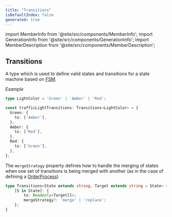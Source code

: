 ```yaml
---
title: "Transitions"
isDefaultIndex: false
generated: true
---
```

<!-- This file was generated from the Vendure source. Do not modify. Instead, re-run the "docs:build" script -->
import MemberInfo from '@site/src/components/MemberInfo';
import GenerationInfo from '@site/src/components/GenerationInfo';
import MemberDescription from '@site/src/components/MemberDescription';


## Transitions

<GenerationInfo sourceFile="packages/core/src/common/finite-state-machine/types.ts" sourceLine="30" packageName="@bb-vendure/core" />

A type which is used to define valid states and transitions for a state machine based
on <a href='/reference/typescript-api/state-machine/fsm#fsm'>FSM</a>.

*Example*

```ts
type LightColor = 'Green' | 'Amber' | 'Red';

const trafficLightTransitions: Transitions<LightColor> = {
  Green: {
    to: ['Amber'],
  },
  Amber: {
    to: ['Red'],
  },
  Red: {
    to: ['Green'],
  },
};
```

The `mergeStrategy` property defines how to handle the merging of states when one set of
transitions is being merged with another (as in the case of defining a <a href='/reference/typescript-api/orders/order-process#orderprocess'>OrderProcess</a>)

```ts title="Signature"
type Transitions<State extends string, Target extends string = State> = {
    [S in State]: {
        to: Readonly<Target[]>;
        mergeStrategy?: 'merge' | 'replace';
    };
}
```
